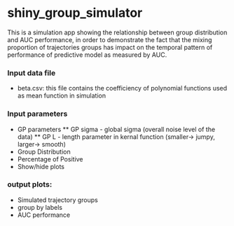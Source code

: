 # shiny_group_simulator
This is a simulation app showing the relationship between group distribution and AUC performance, in order to demonstrate the fact that the mixing proportion of trajectories groups has impact on the temporal pattern of performance of predictive model as measured by AUC. 

### Input data file 
- beta.csv: this file contains the coefficiency of polynomial functions used as mean function in simulation

### Input parameters
* GP parameters
** GP sigma - global sigma (overall noise level of the data)
** GP L - length parameter in kernal function (smaller-> jumpy, larger-> smooth)
* Group Distribution
* Percentage of Positive
* Show/hide plots

### output plots:
* Simulated trajectory groups
* group by labels
* AUC performance

